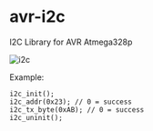 # avr-i2c
I2C Library for AVR Atmega328p

![i2c](http://wiki.telink-semi.cn/tools_and_sdk/Driver/doc/kite/html/i2c_timing.png)

Example:
```
i2c_init();
i2c_addr(0x23); // 0 = success
i2c_tx_byte(0xAB); // 0 = success
i2c_uninit();
```
